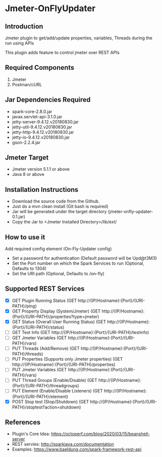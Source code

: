 # Jmeter-OnFlyUpdater

## Introduction
Jmeter plugin to get/add/update properties, variables, Threads during the run using APIs

This plugin adds feature to control jmeter over REST APIs


## Required Components

1. Jmeter
2. Postman/cURL

## Jar Dependencies Required

* spark-core-2.8.0.jar
* javax.servlet-api-3.1.0.jar
* jetty-server-9.4.12.v20180830.jar
* jetty-util-9.4.12.v20180830.jar
* jetty-http-9.4.12.v20180830.jar
* jetty-io-9.4.12.v20180830.jar
* gson-2.2.4.jar


## Jmeter Target

* Jmeter version 5.1.1 or above
* Java 8 or above


## Installation Instructions

* Download the source code from the Github.
* Just do a mvn clean install (Git bash is required)
* Jar will be generated under the target directory (jmeter-onfly-updater-0.1.jar)
* Copy the Jar to \<Jmeter Installed Directory\>/lib/ext/

## How to use it
Add required config element (On-Fly-Updater config)

* Set a password for authentication (Default password will be Upd@t3M3)
* Set the Port number on which the Spark Services to run (Optional, Defaults to 1304)
* Set the URI path (Optional, Defaults to /on-fly)


## Supported REST Services
- [x] GET Plugin Running Status (GET http://{IP/Hostname}:{Port}/{URI-PATH}/ping)
- [x] GET Property Display (System/Jmeter) (GET http://{IP/Hostname}:{Port}/{URI-PATH}/properties?type=jmeter)
- [x] GET Status (Overall User Running Status) (GET http://{IP/Hostname}:{Port}/{URI-PATH}/status)
- [ ] GET Test Info (GET http://{IP/Hostname}:{Port}/{URI-PATH}/testinfo)
- [ ] GET Jmeter Variables (GET http://{IP/Hostname}:{Port}/{URI-PATH}/vars)
- [ ] PUT Threads (Add/Remove) (GET http://{IP/Hostname}:{Port}/{URI-PATH}/threads)
- [ ] PUT Properties (Supports only Jmeter properties) (GET http://{IP/Hostname}:{Port}/{URI-PATH}/properties)
- [ ] PUT Jmeter Variables (GET http://{IP/Hostname}:{Port}/{URI-PATH}/vars)
- [ ] PUT Thread Groups (Enable/Disable) (GET http://{IP/Hostname}:{Port}/{URI-PATH}/threadgroups)
- [ ] PUT Element (Enable/Disable Listeners) (GET http://{IP/Hostname}:{Port}/{URI-PATH}/element)
- [x] POST Stop test (Stop/Shutdown) (GET http://{IP/Hostname}:{Port}/{URI-PATH}/stoptest?action=shutdown)

## References
* Plugin's Core Idea: https://octoperf.com/blog/2020/03/15/beanshell-server
* REST servies: http://sparkjava.com/documentation
* Examples: https://www.baeldung.com/spark-framework-rest-api

